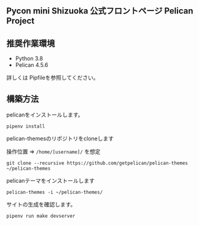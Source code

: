 ## Pycon mini Shizuoka 公式フロントページ Pelican Project

## 推奨作業環境

- Python 3.8
- Pelican 4.5.6

詳しくは Pipfileを参照してください。

## 構築方法

pelicanをインストールします。

`pipenv install`

pelican-themesのリポジトリをcloneします

操作位置 => `/home/[username]/` を想定

`git clone --recursive https://github.com/getpelican/pelican-themes ~/pelican-themes`

pelicanテーマをインストールします

`pelican-themes -i ~/pelican-themes/`

サイトの生成を確認します。

`pipenv run make devserver`